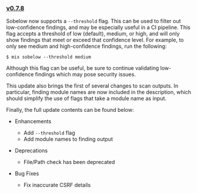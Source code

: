 ### [v0.7.8](#v078)

Sobelow now supports a `--threshold` flag. This can be used to filter out low-confidence 
findings, and may be especially useful in a CI pipeline. This flag accepts a threshold of 
low (default), medium, or high, and will only show findings that meet or exceed that confidence 
level. For example, to only see medium and high-confidence findings, run the following: 

```
$ mix sobelow --threshold medium
```

Although this flag can be useful, be sure to continue validating low-confidence findings 
which may pose security issues.

This update also brings the first of several changes to scan outputs. In particular, finding 
module names are now included in the description, which should simplify the use of flags 
that take a module name as input.

Finally, the full update contents can be found below:

* Enhancements
  * Add `--threshold` flag
  * Add module names to finding output
  
* Deprecations
  * File/Path check has been deprecated  
 
* Bug Fixes
  * Fix inaccurate CSRF details
